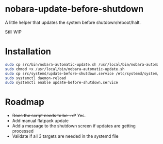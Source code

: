 # nobara-update-before-shutdown
A little helper that updates the system before shutdown/reboot/halt.

Still WIP

# Installation
```bash
sudo cp src/bin/nobara-automatic-update.sh /usr/local/bin/nobara-automatic-update.sh
sudo chmod +x /usr/local/bin/nobara-automatic-update.sh
sudo cp src/systemd/update-before-shutdown.service /etc/systemd/system/
sudo systemctl daemon-reload
sudo systemctl enable update-before-shutdown.service
```

# Roadmap
* ~~Does the script needs to be +x?~~ Yes.
* Add manual flatpack update
* Add a message to the shutdown screen if updates are getting processed
* Validate if all 3 targets are needed in the systemd file